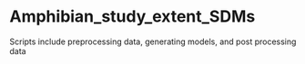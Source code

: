 # Amphibian_study_extent_SDMs
Scripts include preprocessing data, generating models, and post processing data
